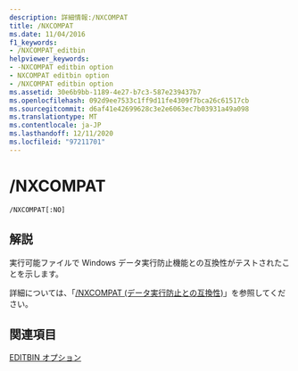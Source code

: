 ```yaml
---
description: 詳細情報:/NXCOMPAT
title: /NXCOMPAT
ms.date: 11/04/2016
f1_keywords:
- /NXCOMPAT_editbin
helpviewer_keywords:
- -NXCOMPAT editbin option
- NXCOMPAT editbin option
- /NXCOMPAT editbin option
ms.assetid: 30e6b9bb-1189-4e27-b7c3-587e239437b7
ms.openlocfilehash: 092d9ee7533c1ff9d11fe4309f7bca26c61517cb
ms.sourcegitcommit: d6af41e42699628c3e2e6063ec7b03931a49a098
ms.translationtype: MT
ms.contentlocale: ja-JP
ms.lasthandoff: 12/11/2020
ms.locfileid: "97211701"
---
```

# <a name="nxcompat"></a>/NXCOMPAT

```
/NXCOMPAT[:NO]
```

## <a name="remarks"></a>解説

実行可能ファイルで Windows データ実行防止機能との互換性がテストされたことを示します。

詳細については、「[/NXCOMPAT (データ実行防止との互換性)](nxcompat-compatible-with-data-execution-prevention.md)」を参照してください。

## <a name="see-also"></a>関連項目

[EDITBIN オプション](editbin-options.md)
